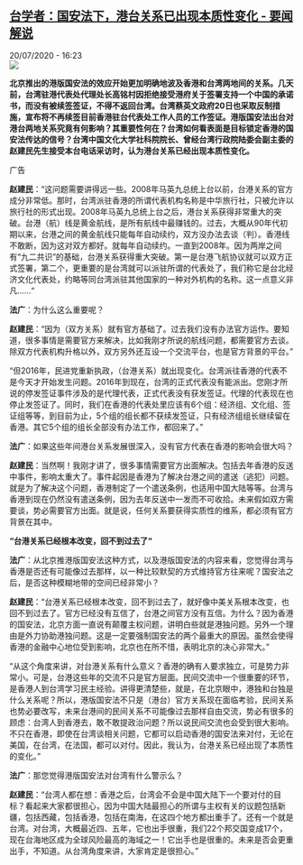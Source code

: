 <!--1595256977000-->
[台学者：国安法下，港台关系已出现本质性变化 - 要闻解说](http://www.rfi.fr//cn/%E6%B8%AF%E6%BE%B3%E5%8F%B0/20200720-%E5%8F%B0%E5%AD%A6%E8%80%85-%E5%9B%BD%E5%AE%89%E6%B3%95%E4%B8%8B%EF%BC%8C%E6%B8%AF%E5%8F%B0%E5%85%B3%E7%B3%BB%E5%B7%B2%E5%87%BA%E7%8E%B0%E6%9C%AC%E8%B4%A8%E6%80%A7%E5%8F%98%E5%8C%96)
------

<div>20/07/2020 - 16:23</div><img src="https://s.rfi.fr/media/display/2d3452b0-ca94-11ea-9721-005056bf87d6/w:310/p:16x9/Taiwan-Hongkong-1.jpg"><p><strong>北京推出的港版国安法的效应开始更加明确地波及香港和台湾两地间的关系。几天前，台湾驻港代表处代理处长高铭村因拒绝接受港府关于签署支持一个中国的承诺书，而没有被续签签证，不得不返回台湾。台湾蔡英文政府20日也采取反制措施，宣布将不再续签目前香港驻台代表处工作人员的工作签证。港版国安法出台对港台两地关系究竟有何影响？其重要性何在？台湾如何看表面是目标锁定香港的国安法传达的信号？台湾中国文化大学社科院院长、曾经台湾行政院陆委会副主委的赵建民先生接受本台电话采访时，认为港台关系已经出现本质性变化。</strong></p><div class="t-content__body u-clearfix"><div class="m-interstitial"><div class="m-interstitial__ad"><divclass="m-block-ad "data-tms-ad-type="box"data-tms-ad-status="idle"data-tms-ad-pos="1"><div class="m-block-ad__label">广告</div><div class="m-block-ad__content"></div></div></div></div><p><strong>赵建民</strong>：“这问题需要讲得远一些。2008年马英九总统上台以前，台港关系的官方成分非常低。那时，台湾派驻香港的所谓代表机构名称是中华旅行社，只被允许以旅行社的形式出现。2008年马英九总统上台之后，港台关系获得非常重大的突破。台港（航）线是黄金航线，是所有航线中最赚钱的。过去，大概从90年代初期以来，台港之间的黄金航线只能每年自动续约，双方没办法去谈（判）。香港线不敢断，因为这对双方都好。就每年自动续约。一直到2008年。因为两岸之间有“九二共识”的基础，台港关系获得重大突破。第一是台港飞航协议就可以双方正式签署，第二个，更重要的是台湾就可以派驻所谓的代表处了，我们称它是台北经济文化代表处，约略等同台湾派驻其他国家的一种对外机构的名称。这一点意义非凡……“</p><p><strong>法广</strong>：为什么这么重要呢？</p><p><strong>赵建民</strong>：“因为（双方关系）就有官方基础了。过去我们没有办法官方运作。要知道，很多事情是需要官方来解决，比如我刚才所说的航线问题，都需要官方去谈。除双方代表机构升格以外，双方另外还互设一个交流平台，也是官方背景的平台。”</p><p>“但2016年，民进党重新执政，（台港关系）就出现变化。台湾派往香港的代表不是今天才开始发生问题。2016年到现在，台湾的正式代表没有能派出。您刚才所说的停发签证事件涉及的是代理代表，正式代表没有获发签证。代理的代表现在也停止发签证了。同时，我们在香港的代表处里应该有6个组：经济组、文化组、签证组等等，到目前为止，5个组的组长都不获续发签证，只有经济组组长继续留在香港。其它5个组的组长全部没有办法工作，都回来了。”</p><p><strong>法广</strong>：如果这些年间港台关系发展很深入，没有官方代表在香港的影响会很大吗？</p><p><strong>赵建民</strong>：当然啊！我刚才讲了，很多事情需要官方出面解决。包括去年香港的反送中事件，影响太重大了。事件起因是香港为了解决台港之间的遣送（逃犯）问题。就是为了解决这个问题，香港制定了一个遣送条例，也适用中国大陆等等。台湾与香港到现在仍然没有遣送条例，因为去年反送中一发而不可收拾。未来假如双方需要谈，势必需要官方出面。就是说，任何关系要获得实质性的维系，都必须有官方背景在其中。</p><p><strong>“台港关系已经根本改变，回不到过去了“</strong></p><p><strong>法广</strong>：从北京推港版国安法这种方式，以及港版国安法的内容来看，您觉得台湾与香港是否还有可能像过去那样，以一种比较默契的方式维持官方往来呢？国安法之后，是否这种模糊地带的空间已经非常小？</p><p><strong>赵建民</strong>：“台港关系已经根本改变，回不到过去了，就好像中美关系根本改变，也回不到过去了。官方已经没有互信了，台港之间官方没有互信。为什么？因为香港的国安法，北京方面一直说有颠覆主权问题，讲明白些就是港独问题。另外一个理由是外力协助港独问题。这是一定要强制国安法的两个最重大的原因。虽然会使得香港的金融中心地位受到影响，北京也在所不惜，表明北京的决心非常大。”</p><p>“从这个角度来讲，对台港关系有什么意义？香港的确有人要求独立，可是势力非常小。可是，台港这些年的交流不只是官方层面。民间交流中一个很重要的环节，是香港人到台湾学习民主经验。讲得更清楚些，就是，在北京眼中，港独和台独是什么关系呢？所以，港版国安法不只是（港台）官方关系现在面临考验，民间关系也势必要改写，未来台港间的民间关系不可能像过去那样自由交流，势必有很多的顾虑：台湾人到香港去，敢不敢提政治问题？所以说民间交流也会受到很大影响。不只在香港，即使在台湾谈相关问题，它都可以启动香港的国安法来对付，无论在美国，在台湾，在法国，都可以对付。因此，我认为，台港关系已经出现了本质性的变化。”</p><p><strong>法广</strong>：那您觉得港版国安法对台湾有什么警示么？</p><p><strong>赵建民</strong>：“台湾人都在想：香港之后，台湾会不会是中国大陆下一个要对付的目标？看起来大家都很担心，因为中国大陆最担心的所谓与主权有关的议题包括新疆，包括西藏，包括香港，包括在南海，在这四个地方都出重手了。还有一个就是台湾。对台湾，大概最近四、五年，它也出手很重，我们22个邦交国变成17个，现在台海地区成为全球风险最高的海域之一！它出手也是很重的。未来是否会更重出手，不知道。从台湾角度来讲，大家肯定是很担心。”</p><div class="o-self-promo o-self-promo--nl o-self-promo--hidden" data-selfpromo-newsletter></div><div class="o-self-promo o-self-promo--app o-self-promo--hidden" data-selfpromo-app></div></div>
